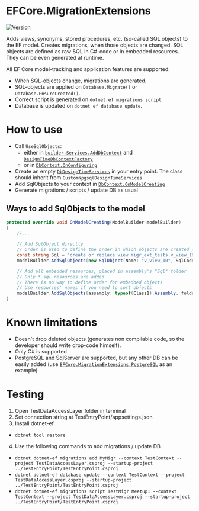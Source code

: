 # EFCore.MigrationExtensions

[![Version](https://img.shields.io/nuget/vpre/efcore.migrationextensions.svg)](https://www.nuget.org/packages/EFCore.MigrationExtensions)

Adds views, synonyms, stored procedures, etc. (so-called SQL objects) to the EF model. Creates migrations, when those objects are changed.
SQL objects are defined as raw SQL in C#-code or in embedded resources. They can be even generated at runtime.

All EF Core model-tracking and application features are supported:
* When SQL-objects change, migrations are generated.
* SQL-objects are applied on `Database.Migrate()` or `Database.EnsureCreated()`.
* Correct script is generated on `dotnet ef migrations script`.
* Database is updated on `dotnet ef database update`.

# How to use

* Call `UseSqlObjects`:
    * either in [`builder.Services.AddDbContext`](src/TestEntryPoint/Program.cs) and [`DesignTimeDbContextFactory`](src/TestDataAccessLayer/DesignTimeDbContextFactory.cs)
    * or in [`DbContext.OnConfiguring`](src/TestDataAccessLayer/TestContext.cs)
* Create an empty [`DbDesignTimeServices`](src/TestEntryPoint/DbDesignTimeServices.cs) in your entry point. The class should inherit from `CustomNpgsqlDesignTimeServices`
* Add SqlObjects to your context in [`DbContext.OnModelCreating`](src/TestDataAccessLayer/TestContext.cs)
* Generate migrations / scripts / update DB as usual

## Ways to add SqlObjects to the model

```csharp
protected override void OnModelCreating(ModelBuilder modelBuilder)
{
    //...

    // Add SqlObject directly
    // Order is used to define the order in which objects are created / updated in DB
    const string Sql = "create or replace view migr_ext_tests.v_view_10 as select * from migr_ext_tests.my_table;";
    modelBuilder.AddSqlObjects(new SqlObject(Name: "v_view_10", SqlCode: Sql) { Order = 10 });

    // Add all embedded resources, placed in assembly's "Sql" folder
    // Only *.sql resources are added
    // There is no way to define order for embedded objects
    // Use resources' names if you need to sort objects
    modelBuilder.AddSqlObjects(assembly: typeof(Class1).Assembly, folder: "Sql");
}
```

# Known limitations
- Doesn't drop deleted objects (generates non compilable code, so the developer should write drop-code himself).
- Only C# is supported
- PostgreSQL and SqlServer are supported, but any other DB can be easily added (use [`EFCore.MigrationExtensions.PostgreSQL`](src/EFCore.MigrationExtensions.PostgreSQL) as an example)

# Testing
1. Open TestDataAccessLayer folder in terminal
2. Set connection string at TestEntryPoint/appsettings.json
3. Install dotnet-ef
  * `dotnet tool restore`
4. Use the following commands to add migrations / update DB
  * `dotnet dotnet-ef migrations add MyMigr --context TestContext --project TestDataAccessLayer.csproj --startup-project ../TestEntryPoint/TestEntryPoint.csproj`
  * `dotnet dotnet-ef database update --context TestContext --project TestDataAccessLayer.csproj --startup-project ../TestEntryPoint/TestEntryPoint.csproj`
  * `dotnet dotnet-ef migrations script TestMigr Meetup1 --context TestContext --project TestDataAccessLayer.csproj --startup-project ../TestEntryPoint/TestEntryPoint.csproj`
